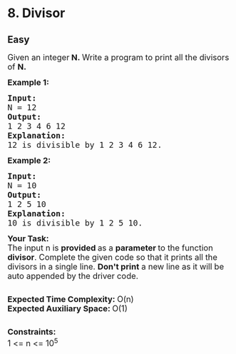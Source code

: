 # 8. Divisor
## Easy
<div class="problem-statement">
                <p></p><p><span style="font-size:18px">Given an integer<strong>&nbsp;N</strong><strong>.&nbsp;</strong>Write a program to print all the divisors of <strong>N.</strong></span></p>

<p><span style="font-size:18px"><strong>Example 1:</strong></span> <span style="font-size:18px"><strong> </strong></span></p>

<pre><span style="font-size:18px"><strong>Input:</strong>
N = 12
<strong>Output: 
</strong>1 2 3 4 6 12
<strong>Explanation:</strong>
12 is divisible by 1 2 3 4 6 12.
</span></pre>

<p><span style="font-size:18px"><strong>Example 2: </strong></span></p>

<pre><span style="font-size:18px"><strong>Input:</strong>
N = 10
<strong>Output: </strong>
1 2 5 10
<strong>Explanation:</strong>
10 is divisible by 1 2 5 10.</span></pre>

<p><span style="font-size:18px"><strong>Your Task:</strong><br>
The input n is&nbsp;<strong>provided&nbsp;</strong>as a&nbsp;<strong>parameter&nbsp;</strong>to the function <strong>divisor</strong>. Complete the given code so that it prints all the divisors in a single line. <strong>Don't print</strong> a new line as it will be auto appended by the driver code.</span><br>
&nbsp;</p>

<p><span style="font-size:18px"><strong>Expected Time Complexity:&nbsp;</strong>O(n)<br>
<strong>Expected Auxiliary Space:&nbsp;</strong>O(1)</span><br>
&nbsp;</p>

<p><span style="font-size:18px"><strong>Constraints:</strong><br>
1 &lt;= n &lt;= 10<sup>5</sup></span></p>
 <p></p>
            </div>